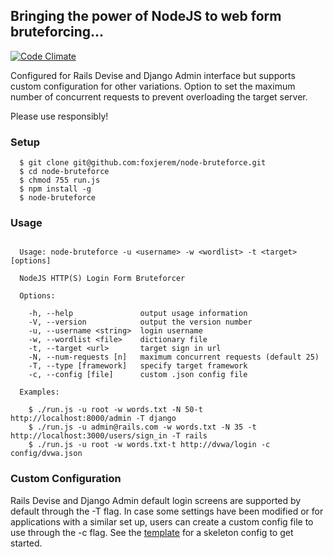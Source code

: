 ## Bringing the power of NodeJS to web form bruteforcing...

[![Code Climate](https://codeclimate.com/github/foxjerem/node-bruteforce/badges/gpa.svg)](https://codeclimate.com/github/foxjerem/node-bruteforce)

Configured for Rails Devise and Django Admin interface but supports custom configuration for other variations. Option to set the maximum number of concurrent requests to prevent overloading the target server.

Please use responsibly!

### Setup

```shell
  $ git clone git@github.com:foxjerem/node-bruteforce.git
  $ cd node-bruteforce
  $ chmod 755 run.js
  $ npm install -g
  $ node-bruteforce
```

### Usage

```shell

  Usage: node-bruteforce -u <username> -w <wordlist> -t <target> [options]

  NodeJS HTTP(S) Login Form Bruteforcer

  Options:

    -h, --help               output usage information
    -V, --version            output the version number
    -u, --username <string>  login username
    -w, --wordlist <file>    dictionary file
    -t, --target <url>       target sign in url
    -N, --num-requests [n]   maximum concurrent requests (default 25)
    -T, --type [framework]   specify target framework
    -c, --config [file]      custom .json config file

  Examples:

    $ ./run.js -u root -w words.txt -N 50-t http://localhost:8000/admin -T django
    $ ./run.js -u admin@rails.com -w words.txt -N 35 -t http://localhost:3000/users/sign_in -T rails
    $ ./run.js -u root -w words.txt-t http://dvwa/login -c config/dvwa.json

```

### Custom Configuration

Rails Devise and Django Admin default login screens are supported by default through the -T flag. In case some settings have been modified or for applications with a similar set up, users can create a custom config file to use through the -c flag. See the [template](https://github.com/foxjerem/node-bruteforce/blob/master/config/custom/template.json) for a skeleton config to get started.


